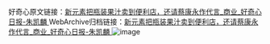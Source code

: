 好奇心原文链接：[新元素把瓶装果汁卖到便利店，还请蔡康永作代言_商业_好奇心日报-朱凯麟 ](https://www.qdaily.com/articles/11336.html)
WebArchive归档链接：[新元素把瓶装果汁卖到便利店，还请蔡康永作代言_商业_好奇心日报-朱凯麟 ](http://web.archive.org/web/20190623164253/https://www.qdaily.com/articles/11336.html)
![image](http://ww3.sinaimg.cn/large/007d5XDply1g3wghfu1zuj30u0376b29)